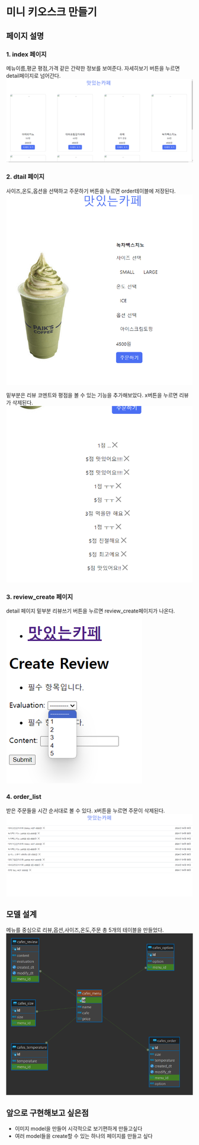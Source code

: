 # 미니 키오스크 만들기

## 페이지 설명
### 1. index 페이지
메뉴이름,평균 평점,가격 같은 간략한 정보를 보여준다.
자세히보기 버튼을 누르면 detail페이지로 넘어간다.
![index](README_images\index.png)
### 2. dtail 페이지
사이즈,온도,옵션을 선택하고 주문하기 버튼을 누르면 order테이블에 저장된다.
![detail](README_images\detail1.png)

밑부분은 리뷰 코멘트와 평점을 볼 수 있는 기능을 추가해보았다.
x버튼을 누르면 리뷰가 삭제된다.
![detail](README_images\detail2.png)

### 3. review_create 페이지
detail 페이지 밑부분 리뷰쓰기 버튼을 누르면 review_create페이지가 나온다.
![review_create](README_images\review_create.png)

### 4. order_list
받은 주문들을 시간 순서대로 볼 수 있다.
x버튼을 누르면 주문이 삭제된다.
![order_list](README_images\order_list.png)


## 모델 설계
메뉴를 중심으로 리뷰,옵션,사이즈,온도,주문 총 5개의 테이블을 만들었다.
![review_create](README_images\models.png)


## 앞으로 구현해보고 싶은점
- 이미지 model을 만들어 시각적으로 보기편하게 만들고싶다
- 여러 model들을 create할 수 있는 하나의 페이지를 만들고 싶다